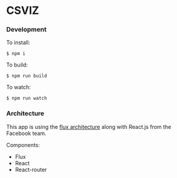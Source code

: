 CSVIZ
==========

### Development

To install:

```
$ npm i
```

To build:

```
$ npm run build
```

To watch:

```
$ npm run watch
```

### Architecture

This app is using the [flux architecture](https://github.com/facebook/flux) along with React.js from the Facebook team.

Components:

* Flux
* React
* React-router